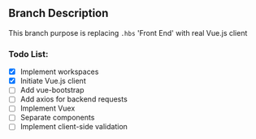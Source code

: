 ## Branch Description  

This branch purpose is replacing `.hbs` 'Front End' with real Vue.js client

### Todo List:  
- [x] Implement workspaces
- [x] Initiate Vue.js client
- [ ] Add vue-bootstrap
- [ ] Add axios for backend requests
- [ ] Implement Vuex
- [ ] Separate components
- [ ] Implement client-side validation